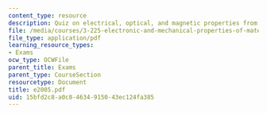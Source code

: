 ```yaml
---
content_type: resource
description: Quiz on electrical, optical, and magnetic properties from 2005.
file: /media/courses/3-225-electronic-and-mechanical-properties-of-materials-fall-2007/15bfd2c8a0c84634915043ec124fa385_e2005.pdf
file_type: application/pdf
learning_resource_types:
- Exams
ocw_type: OCWFile
parent_title: Exams
parent_type: CourseSection
resourcetype: Document
title: e2005.pdf
uid: 15bfd2c8-a0c8-4634-9150-43ec124fa385
---
```

